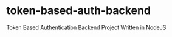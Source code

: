 token-based-auth-backend
========================

Token Based Authentication Backend Project Written in NodeJS
